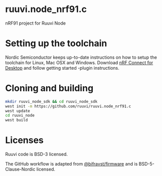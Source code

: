 # ruuvi.node_nrf91.c
nRF91 project for Ruuvi Node

# Setting up the toolchain
Nordic Semiconductor keeps up-to-date instructions on how to setup the toolchain for 
Linux, Mac OSX and Windows. Download [nRF Connect for Desktop](https://www.nordicsemi.com/Software-and-tools/Development-Tools/nRF-Connect-for-desktop) and follow getting started -plugin instructions. 

# Cloning and building
```bash
mkdir ruuvi_node_sdk && cd ruuvi_node_sdk
west init -m https://github.com/ruuvi/ruuvi.node_nrf91.c
west update
cd ruuvi_node
west build
```

# Licenses
Ruuvi code is BSD-3 licensed. 

The GitHub workflow is adapted from [@bifravst/firmware](https://github.com/bifravst/firmware) and is BSD-5-Clause-Nordic licensed.

